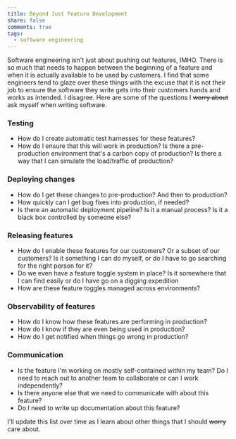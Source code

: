 ```yaml
---
title: Beyond Just Feature Development
share: false
comments: true
tags:
  - software engineering
---
```


Software engineering isn't just about pushing out features, IMHO. There is so much that needs to happen between the beginning of a feature and when it is actually available to be used by customers. I find that some engineers tend to glaze over these things with the excuse that it is not their job to ensure the software they write gets into their customers hands and works as intended. I disagree. Here are some of the questions I ~~worry about~~ ask myself when writing software.

### Testing
  - How do I create automatic test harnesses for these features?
  - How do I ensure that this will work in production? Is there a pre-production environment that's a carbon copy of production? Is there a way that I can simulate the load/traffic of production?

### Deploying changes
  - How do I get these changes to pre-production? And then to production?
  - How quickly can I get bug fixes into production, if needed?
  - Is there an automatic deployment pipeline? Is it a manual process? Is it a black box controlled by someone else?

### Releasing features
  - How do I enable these features for our customers? Or a subset of our customers? Is it something I can do myself, or do I have to go searching for the right person for it?
  - Do we even have a feature toggle system in place? Is it somewhere that I can find easily or do I have go on a digging expedition
  - How are these feature toggles managed across environments?

### Observability of features
  - How do I know how these features are performing in production?
  - How do I know if they are even being used in production?
  - How do I get notified when things go wrong in production?

### Communication
  - Is the feature I'm working on mostly self-contained within my team? Do I need to reach out to another team to collaborate or can I work independently?
  - Is there anyone else that we need to communicate with about this feature?
  - Do I need to write up documentation about this feature?

I'll update this list over time as I learn about other things that I should ~~worry~~ care about.
